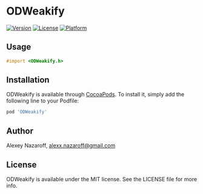 # ODWeakify

[![Version](https://img.shields.io/cocoapods/v/ODWeakify.svg?style=flat)](http://cocoapods.org/pods/ODWeakify)
[![License](https://img.shields.io/cocoapods/l/ODWeakify.svg?style=flat)](http://cocoapods.org/pods/ODWeakify)
[![Platform](https://img.shields.io/cocoapods/p/ODWeakify.svg?style=flat)](http://cocoapods.org/pods/ODWeakify)

## Usage

```objective-c
#import <ODWeakify.h>
```

## Installation

ODWeakify is available through [CocoaPods](http://cocoapods.org). To install
it, simply add the following line to your Podfile:

```ruby
pod 'ODWeakify'
```

## Author

Alexey Nazaroff, alexx.nazaroff@gmail.com

## License

ODWeakify is available under the MIT license. See the LICENSE file for more info.

